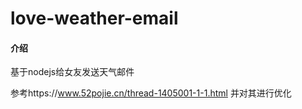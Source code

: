 # love-weather-email

#### 介绍
基于nodejs给女友发送天气邮件

参考https://www.52pojie.cn/thread-1405001-1-1.html 并对其进行优化

